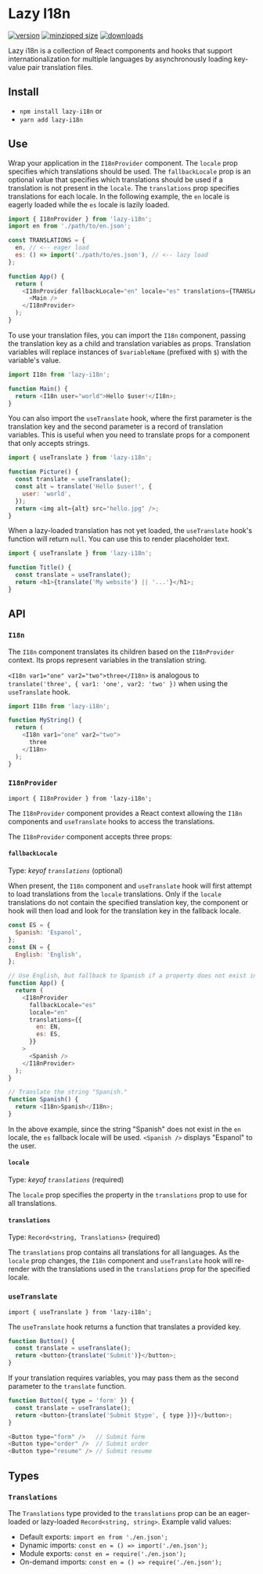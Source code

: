 # Lazy I18n

[![version](https://img.shields.io/npm/v/lazy-i18n.svg)](https://www.npmjs.com/package/lazy-i18n)
[![minzipped size](https://img.shields.io/bundlephobia/minzip/lazy-i18n.svg)](https://www.npmjs.com/package/lazy-i18n)
[![downloads](https://img.shields.io/npm/dt/lazy-i18n.svg)](https://www.npmjs.com/package/lazy-i18n)

Lazy i18n is a collection of React components and hooks that support
internationalization for multiple languages by asynchronously loading key-value
pair translation files.

## Install

- `npm install lazy-i18n` or
- `yarn add lazy-i18n`

## Use

Wrap your application in the `I18nProvider` component. The `locale` prop
specifies which translations should be used. The `fallbackLocale` prop is an
optional value that specifies which translations should be used if a translation
is not present in the `locale`. The `translations` prop specifies translations
for each locale. In the following example, the `en` locale is eagerly loaded
while the `es` locale is lazily loaded.

```javascript
import { I18nProvider } from 'lazy-i18n';
import en from './path/to/en.json';

const TRANSLATIONS = {
  en, // <-- eager load
  es: () => import('./path/to/es.json'), // <-- lazy load
};

function App() {
  return (
    <I18nProvider fallbackLocale="en" locale="es" translations={TRANSLATIONS}>
      <Main />
    </I18nProvider>
  );
}
```

To use your translation files, you can import the `I18n` component, passing the
translation key as a child and translation variables as props. Translation
variables will replace instances of `$variableName` (prefixed with `$`) with the
variable's value.

```javascript
import I18n from 'lazy-i18n';

function Main() {
  return <I18n user="world">Hello $user!</I18n>;
}
```

You can also import the `useTranslate` hook, where the first parameter is the
translation key and the second parameter is a record of translation variables.
This is useful when you need to translate props for a component that only
accepts strings.

```javascript
import { useTranslate } from 'lazy-i18n';

function Picture() {
  const translate = useTranslate();
  const alt = translate('Hello $user!', {
    user: 'world',
  });
  return <img alt={alt} src="hello.jpg" />;
}
```

When a lazy-loaded translation has not yet loaded, the `useTranslate` hook's
function will return `null`. You can use this to render placeholder text.

```javascript
import { useTranslate } from 'lazy-i18n';

function Title() {
  const translate = useTranslate();
  return <h1>{translate('My website') || '...'}</h1>;
}
```

## API

### `I18n`

The `I18n` component translates its children based on the `I18nProvider`
context. Its props represent variables in the translation string.

`<I18n var1="one" var2="two">three</I18n>` is analogous to
`translate('three', { var1: 'one', var2: 'two' })` when using the `useTranslate`
hook.

```javascript
import I18n from 'lazy-i18n';

function MyString() {
  return (
    <I18n var1="one" var2="two">
      three
    </I18n>
  );
}
```

### `I18nProvider`

`import { I18nProvider } from 'lazy-i18n';`

The `I18nProvider` component provides a React context allowing the `I18n`
components and `useTranslate` hooks to access the translations.

The `I18nProvider` component accepts three props:

#### `fallbackLocale`

Type: _keyof `translations`_ (optional)

When present, the `I18n` component and `useTranslate` hook will first attempt to
load translations from the `locale` translations. Only if the `locale`
translations do not contain the specified translation key, the component or hook
will then load and look for the translation key in the fallback locale.

```javascript
const ES = {
  Spanish: 'Espanol',
};
const EN = {
  English: 'English',
};

// Use English, but fallback to Spanish if a property does not exist in English.
function App() {
  return (
    <I18nProvider
      fallbackLocale="es"
      locale="en"
      translations={{
        en: EN,
        es: ES,
      }}
    >
      <Spanish />
    </I18nProvider>
  );
}

// Translate the string "Spanish."
function Spanish() {
  return <I18n>Spanish</I18n>;
}
```

In the above example, since the string "Spanish" does not exist in the `en`
locale, the `es` fallback locale will be used. `<Spanish />` displays "Espanol"
to the user.

#### `locale`

Type: _keyof `translations`_ (required)

The `locale` prop specifies the property in the `translations` prop to use for
all translations.

#### `translations`

Type: `Record<string, Translations>` (required)

The `translations` prop contains all translations for all languages. As the
`locale` prop changes, the `I18n` component and `useTranslate` hook will
re-render with the translations used in the `translations` prop for the
specified locale.

### `useTranslate`

`import { useTranslate } from 'lazy-i18n';`

The `useTranslate` hook returns a function that translates a provided key.

```javascript
function Button() {
  const translate = useTranslate();
  return <button>{translate('Submit')}</button>;
}
```

If your translation requires variables, you may pass them as the second
parameter to the `translate` function.

```javascript
function Button({ type = 'form' }) {
  const translate = useTranslate();
  return <button>{translate('Submit $type', { type })}</button>;
}

<Button type="form" />   // Submit form
<Button type="order" />  // Submit order
<Button type="resume" /> // Submit resume
```

## Types

### `Translations`

The `Translations` type provided to the `translations` prop can be an
eager-loaded or lazy-loaded `Record<string, string>`. Example valid values:

- Default exports: `import en from './en.json';`
- Dynamic imports: `const en = () => import('./en.json');`
- Module exports: `const en = require('./en.json');`
- On-demand imports: `const en = () => require('./en.json');`
